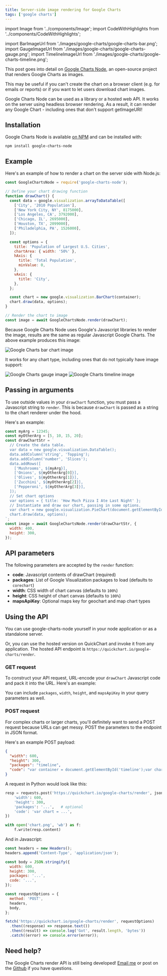 ```yaml
---
title: Server-side image rendering for Google Charts
tags: ['google charts']
---
```


import Image from '../components/Image';
import CodeWithHighlights from '../components/CodeWithHighlights';

import BarImageUrl from './images/google-charts/google-charts-bar.png';
import GaugeImageUrl from './images/google-charts/google-charts-gauge.png';
import TimelineImageUrl from './images/google-charts/google-charts-timeline.png';

This post goes into detail on [Google Charts Node](https://github.com/typpo/google-charts-node), an open-source project that renders Google Charts as images.

This may be useful if you can't create the chart on a browser client (e.g. for emails or reports) or if you want to let users download chart images.

Google Charts Node can be used as a library or a hosted web API. It works on the server using headless browser rendering. As a result, it can render any Google Chart - including ones that don't support getImageURI!

## Installation

Google Charts Node is available [on NPM](https://www.npmjs.com/package/google-charts-node) and can be installed with:

```
npm install google-charts-node
```

## Example

Here's an example of how to render a chart on the server side with Node.js:

```js
const GoogleChartsNode = require('google-charts-node');

// Define your chart drawing function
function drawChart() {
  const data = google.visualization.arrayToDataTable([
    ['City', '2010 Population'],
    ['New York City, NY', 8175000],
    ['Los Angeles, CA', 3792000],
    ['Chicago, IL', 2695000],
    ['Houston, TX', 2099000],
    ['Philadelphia, PA', 1526000],
  ]);

  const options = {
    title: 'Population of Largest U.S. Cities',
    chartArea: { width: '50%' },
    hAxis: {
      title: 'Total Population',
      minValue: 0,
    },
    vAxis: {
      title: 'City',
    },
  };

  const chart = new google.visualization.BarChart(container);
  chart.draw(data, options);
}

// Render the chart to image
const image = await GoogleChartsNode.render(drawChart);
```

Because Google Charts Node uses Google's Javascript libraries to render the image, results are the same as regular Javascript Google Charts. The above example produces this image:

<Image src={BarImageUrl} alt="Google Charts bar chart image"/>

It works for any chart type, including ones that do not typically have image support:

<Image src={GaugeImageUrl} alt="Google Charts gauge image" />
<Image src={TimelineImageUrl} alt="Google Charts timeline image" />

## Passing in arguments

To use outside values in your `drawChart` function, you must pass a Javascript string to `render`. This is because `drawChart` is passed as a string to the chart renderer under the hood.

Here's an example:

```js
const myArg = 12345;
const myOtherArg = [5, 10, 15, 20];
const drawChartStr = `
  // Create the data table.
  var data = new google.visualization.DataTable();
  data.addColumn('string', 'Topping');
  data.addColumn('number', 'Slices');
  data.addRows([
    ['Mushrooms', ${myArg}],
    ['Onions', ${myOtherArg[0]}],
    ['Olives', ${myOtherArg[1]}],
    ['Zucchini', ${myOtherArg[2]}],
    ['Pepperoni', ${myOtherArg[3]}],
  ]);
  // Set chart options
  var options = { title: 'How Much Pizza I Ate Last Night' };
  // Instantiate and draw our chart, passing in some options.
  var chart = new google.visualization.PieChart(document.getElementById('chart_div'));
  chart.draw(data, options);
`;
const image = await GoogleChartsNode.render(drawChartStr, {
  width: 400,
  height: 300,
});
```

## API parameters

The following parameters are accepted by the `render` function:

- **code**: Javascript contents of drawChart (required)
- **packages**: List of Google Visualization packages to load (defaults to `corechart`)
- **width**: CSS width of chart canvas (defaults to `100%`)
- **height**: CSS height of chart canvas (defaults to `100%`)
- **mapsApiKey**: Optional maps key for geochart and map chart types

## Using the API

You can use google-charts-node yourself in your node application or as a standalone server.

Or, you can use the hosted version on QuickChart and invoke it from any application. The hosted API endpoint is `https://quickchart.io/google-charts/render`.

### GET request

To construct your API request, URL-encode your `drawChart` Javascript code and pack it into the URL. Here's an example:

<CodeWithHighlights code="**https://quickchart.io/google-charts/render?packages=timeline&code=**var container = document.getElementById('timeline');var chart = new google.visualization.Timeline(container);var dataTable = new google.visualization.DataTable();dataTable.addColumn({ type: 'string', id: 'President' });dataTable.addColumn({ type: 'date', id: 'Start' });dataTable.addColumn({ type: 'date', id: 'End' });dataTable.addRows([[ 'Washington', new Date(1789, 3, 30), new Date(1797, 2, 4) ],[ 'Adams', new Date(1797, 2, 4), new Date(1801, 2, 4) ],[ 'Jefferson', new Date(1801, 2, 4), new Date(1809, 2, 4) ]]);chart.draw(dataTable);"/>

You can include `packages`, `width`, `height`, and `mapsApiKey` in your query parameters as well.

### POST request

For complex charts or larger charts, you'll definitely want to send a POST request because URLs can get messy. POST the parameters to the endpoint in JSON format.

Here's an example POST payload:

```json
{
  "width": 600,
  "height": 300,
  "packages": "timeline",
  "code": "var container = document.getElementById('timeline');var chart = new google.visualization.Timeline(container);var dataTable = new google.visualization.DataTable();dataTable.addColumn({ type: 'string', id: 'President' });dataTable.addColumn({ type: 'date', id: 'Start' });dataTable.addColumn({ type: 'date', id: 'End' });dataTable.addRows([[ 'Washington', new Date(1789, 3, 30), new Date(1797, 2, 4) ],[ 'Adams', new Date(1797, 2, 4), new Date(1801, 2, 4) ],[ 'Jefferson', new Date(1801, 2, 4), new Date(1809, 2, 4) ]]);chart.draw(dataTable);"
}
```

A request in Python would look like this:

```python
resp = requests.post('https://quickchart.io/google-charts/render', json={
    'width': 600,
    'height': 300,
    'packages': '...',   # optional
    'code': 'var chart = ...',
})

with open('chart.png', 'wb') as f:
    f.write(resp.content)
```

And in Javascript:

```js
const headers = new Headers();
headers.append('Content-Type', 'application/json');

const body = JSON.stringify({
  width: 600,
  height: 300,
  packages: '...',
  code: '...',
});

const requestOptions = {
  method: 'POST',
  headers,
  body,
};

fetch('https://quickchart.io/google-charts/render', requestOptions)
  .then((response) => response.text())
  .then((result) => console.log('Got', result.length, 'bytes'))
  .catch((error) => console.error(error));
```

## Need help?

The Google Charts render API is still being developed! [Email me](mailto:ian@quickchart.io) or post on the [Github](https://github.com/typpo/google-charts-node) if you have questions.
